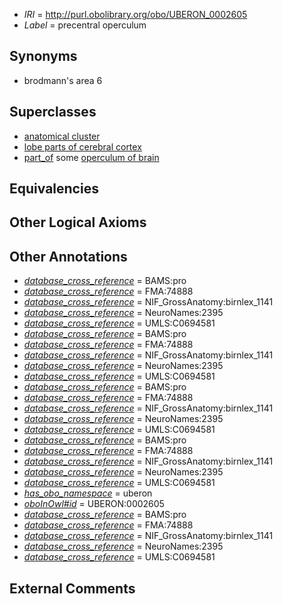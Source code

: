  * *IRI* = http://purl.obolibrary.org/obo/UBERON_0002605
 * *Label* = precentral operculum

## Synonyms

 * brodmann's area 6

## Superclasses

 * [anatomical cluster](../../UBERON/77/UBERON_0000477.md)
 * [lobe parts of cerebral cortex](../../UBERON/22/UBERON_0003022.md)
 * [part_of](../../BFO/50/BFO_0000050.md) some [operculum of brain](../../UBERON/62/UBERON_0010262.md)

## Equivalencies


## Other Logical Axioms


## Other Annotations

 * *[database_cross_reference](../../ef/oboInOwl#hasDbXref.md)* = BAMS:pro
 * *[database_cross_reference](../../ef/oboInOwl#hasDbXref.md)* = FMA:74888
 * *[database_cross_reference](../../ef/oboInOwl#hasDbXref.md)* = NIF_GrossAnatomy:birnlex_1141
 * *[database_cross_reference](../../ef/oboInOwl#hasDbXref.md)* = NeuroNames:2395
 * *[database_cross_reference](../../ef/oboInOwl#hasDbXref.md)* = UMLS:C0694581
 * *[database_cross_reference](../../ef/oboInOwl#hasDbXref.md)* = BAMS:pro
 * *[database_cross_reference](../../ef/oboInOwl#hasDbXref.md)* = FMA:74888
 * *[database_cross_reference](../../ef/oboInOwl#hasDbXref.md)* = NIF_GrossAnatomy:birnlex_1141
 * *[database_cross_reference](../../ef/oboInOwl#hasDbXref.md)* = NeuroNames:2395
 * *[database_cross_reference](../../ef/oboInOwl#hasDbXref.md)* = UMLS:C0694581
 * *[database_cross_reference](../../ef/oboInOwl#hasDbXref.md)* = BAMS:pro
 * *[database_cross_reference](../../ef/oboInOwl#hasDbXref.md)* = FMA:74888
 * *[database_cross_reference](../../ef/oboInOwl#hasDbXref.md)* = NIF_GrossAnatomy:birnlex_1141
 * *[database_cross_reference](../../ef/oboInOwl#hasDbXref.md)* = NeuroNames:2395
 * *[database_cross_reference](../../ef/oboInOwl#hasDbXref.md)* = UMLS:C0694581
 * *[database_cross_reference](../../ef/oboInOwl#hasDbXref.md)* = BAMS:pro
 * *[database_cross_reference](../../ef/oboInOwl#hasDbXref.md)* = FMA:74888
 * *[database_cross_reference](../../ef/oboInOwl#hasDbXref.md)* = NIF_GrossAnatomy:birnlex_1141
 * *[database_cross_reference](../../ef/oboInOwl#hasDbXref.md)* = NeuroNames:2395
 * *[database_cross_reference](../../ef/oboInOwl#hasDbXref.md)* = UMLS:C0694581
 * *[has_obo_namespace](../../ce/oboInOwl#hasOBONamespace.md)* = uberon
 * *[oboInOwl#id](../../id/oboInOwl#id.md)* = UBERON:0002605
 * *[database_cross_reference](../../ef/oboInOwl#hasDbXref.md)* = BAMS:pro
 * *[database_cross_reference](../../ef/oboInOwl#hasDbXref.md)* = FMA:74888
 * *[database_cross_reference](../../ef/oboInOwl#hasDbXref.md)* = NIF_GrossAnatomy:birnlex_1141
 * *[database_cross_reference](../../ef/oboInOwl#hasDbXref.md)* = NeuroNames:2395
 * *[database_cross_reference](../../ef/oboInOwl#hasDbXref.md)* = UMLS:C0694581

## External Comments

